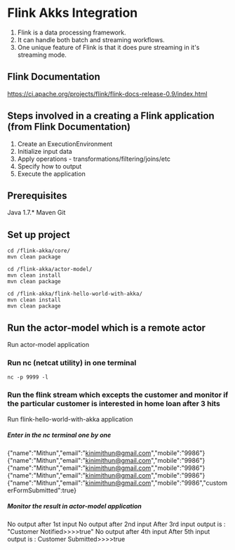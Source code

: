 # Flink Akks Integration

1. Flink is a data processing framework.  
2. It can handle both batch and streaming workflows.  
3. One unique feature of Flink is that it does pure streaming in it's streaming mode.

## Flink Documentation
https://ci.apache.org/projects/flink/flink-docs-release-0.9/index.html


## Steps involved in a creating a Flink application (from Flink Documentation)

1. Create an ExecutionEnvironment
2. Initialize input data
3. Apply operations - transformations/filtering/joins/etc
4. Specify how to output
5. Execute the application

## Prerequisites

Java 1.7.*
Maven
Git

## Set up project

```shell
cd /flink-akka/core/
mvn clean package

cd /flink-akka/actor-model/
mvn clean install
mvn clean package

cd /flink-akka/flink-hello-world-with-akka/
mvn clean install
mvn clean package
```



## Run the actor-model which is a remote actor
Run actor-model application


### Run nc (netcat utility) in one terminal

```shell
nc -p 9999 -l
```

### Run the flink stream which excepts the customer and monitor if the particular customer is interested in home loan after 3 hits

Run flink-hello-world-with-akka application


##### Enter in the nc terminal one by one

{"name":"Mithun","email":"kinimithun@gmail.com","mobile":"9986"}
{"name":"Mithun","email":"kinimithun@gmail.com","mobile":"9986"}
{"name":"Mithun","email":"kinimithun@gmail.com","mobile":"9986"}
{"name":"Mithun","email":"kinimithun@gmail.com","mobile":"9986"}
{"name":"Mithun","email":"kinimithun@gmail.com","mobile":"9986","customerFormSubmitted":true}



##### Monitor the result in actor-model application
No output after 1st input
No output after 2nd input
After 3rd input output is : "Customer Notified>>>>true"
No output after 4th input
After 5th input output is : Customer Submitted>>>>true
